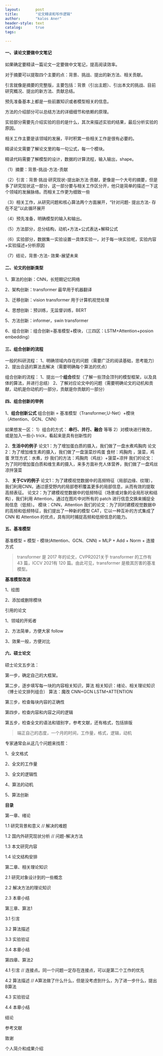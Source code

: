 ```yaml
---
layout:       post
title:        "论文精读和写作逻辑"
author:       "kalos Aner"
header-style: text
catalog:      true
tags:
    
---
```


#### 一、读论文要做中文笔记

如果确定要精读一篇论文一定要做中文笔记，提高阅读效率。

对于摘要可以提取四个主要的点：背景、挑战、提出的新方法、相关贡献。

引言就像是摘要的完整版，主要包括：背景（引出主题）、引出本文的挑战、目前研究概况、提出的新方法、贡献总结。

预先准备基本上都是一些前置知识或者模型相关的信息。

方法的介绍部分可以总结方法的详细细节和依赖的原理。

实验部分需要先介绍实验的目的是什么，其次来描述实验的结果，最后分析实验的原因。

相关工作主要是该领域的发展，平时积累一些相关工作是很有必要的。

精读论文需要了解论文里的每一句公式，每一个模块。

精读代码需要了解模型的设计，数据的计算流程，输入输出，shape。

（1）摘要：背景-挑战-方法-贡献

（2）引言：背景·挑战·研究现状-提出新方法·贡献，更像是一个大号的摘要，但是多了研究现状这一部分，这一部分要与相关工作区分开，他只是简单的描述一下这个领域的发展脉络。而相关工作更为细致一些

（3）相关工作，从研究问题和核心算法两个方面展开，“针对问题- 提出方法- 存在不足”以此循环展开

（4）预先准备，明确模型的输入和输出。

（5）方法部分，总分结构，动机+方法+公式表达+解释公式

（6）实验部分，数据集一实验设置一具体实验一，对于每一块实验呢，实验内容+实验描述+分析原因

（7）结论，背景-方法- 效果-展望未来

#### 二、论文的创新类型

1、算法的创新：CNN，长短期记忆网络

2、架构创新：transformer 最早用于机器翻译

3、迁移创新：vision transformer 用于计算机视觉处理

4、思想创新：预训练，无监督训练，BERT

5、方法创新：informer，swin transformer

6、组合创新：组合创新=基准模型+模块，（三四区：LSTM+Attention+posion embedding）

#### 三、组合创新的流程

一般的科研流程：
1、明确领域内存在的问题（需要广泛的阅读基础，思考能力）
2、提出合适的算法去解决（需要明确每个算法的优点）

组合创新的流程：
1、提出一个**组合**模型（了解一些顶会顶刊的模型框架，以及具体的算法，并进行总结）
2、了解对应论文中的问题（需要明确论文的动机和贡献，动机是你动机的一部分，贡献是你贡献的一部分）

#### 四、组合创新的举例

1、**组合创新公式**
组合创新 = 基准模型（Transformer,U-Net）+模块（Attention、GCN、CNN）

如果想发一区：
1）组合的方式： **串行、并行、融合** 等等
2）对模块进行微改，或是加入一些小 trick，看起来是具有创新性的

2、**生活中的例子**
论文1：为了增加蛋白质的摄入，我们做了一盘水煮鸡胸肉
论文2：为了增加维生素的摄入，我们做了一盘菠菜炒鸡蛋
食材：鸡胸肉 ，菠菜，鸡蛋
烹饪方式：水煮，炒
我们的方法：鸡胸肉（鸡丝）+菠菜+凉拌
我们的论文：为了同时增加蛋白质和维生素的摄入，来多方面补充人体营养，我们做了一盘鸡丝凉拌菠菜

3、**关于CV的例子**
论文1：为了建模视觉数据中的高频特征（局部边缘、纹理），我们利用CNN，通过感受野内的局部卷积覆盖更多的局部信息，从而有效的提取高频表征。
论文2：为了建模视觉数据中的低频特征（场景或对象的全局形状和结构），我们利用 Attention，通过在图片中对所有的 patch 进行信息交换来捕捉全局信息（低频）。
模块：CNN，Attention
我们的论文：为了同时建模视觉数据中的高频和低频特征，我们提出了一种新的模型 CAT，它以一种互补的方式集成了 CNN 和 Attention 的优点，具有同时捕捉高频和低频信息的能力。

#### 五、基准模型

基准模型 = 模型 - 模块(Attention、GCN、CNN) = MLP + Add + Norm + 连接方式

> transformer 是 2017 年的论文，CVPR2021关于 transformer 的工作有 43 篇，ICCV 2021有 120 篇。由此可见，transformer 是极其厉害的基准模型。

**基准模型改进**

1、绘图

2、添加或删除模块

引用的论文

1、领域的开拓者

2、方法简单，方便大家 follow

3、效果一般，方便对比

#### 六、硕士论文

硕士论文五步法：

第一步，确定自己的大框架。

第二步，逐步填写每一块的内容相关知识，算法
相关知识：绪论、相关理论知识（博士论文排列组合）
算法：魔改 CNN+GCN LSTM+ATTENTION

第三步，检查每块内容的正确性

第四步，检查内容和内容之间的逻辑

第五步，检查全文的语法和错别字，参考文献，还有格式，包括排版

> 端正自己的态度，一个月的时间，工作量，格式，逻辑，动机

专家通常会从这几个问题来找茬：

1、全文格式

2、全文的工作量

3、全文的逻辑性

4、算法的动机

5、算法创新

**目录**

第一章、绪论

1.1 研究背景和意义						// 解决的难题

1.2 国内外研究现状分析				// 问题-解决方法

1.3 本文研究内容

1.4 论文结构安排

第二章、相关理论知识

2.1 研究对象设计到的一些概念

2.2 解决方法的理论知识

2.3 本章小结

第三章、算法1

3.1 引言

3.2 算法描述

3.3 实验验证

3.4 本章小结

第四章、算法2

4.1 引言										// 连接点。同一个问题一定存在连接点，可以是第二个工作的优先

4.2 算法描述								// A算法做了什么什么，但是没考虑到什么，为了进一步什么，提出B算法

4.3 实验验证

4.4 本章小结

结论

参考文献

致谢

个人简介和成果介绍
